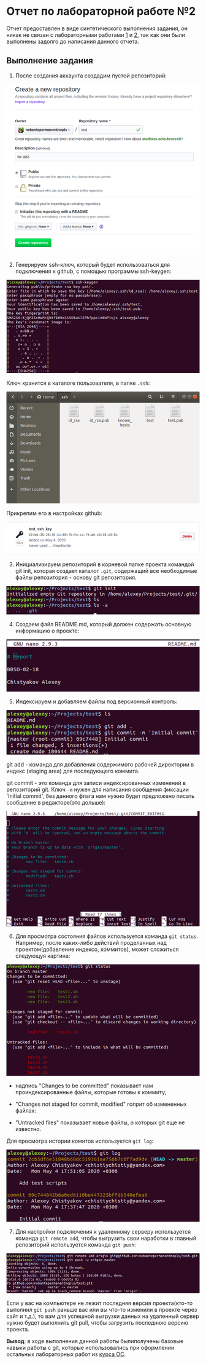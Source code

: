# Отчет по лабораторной работе №2

Отчет предоставлен в виде синтетического выполнения задания, он никак не связан с лабораторными работами [1](https://github.com/nebantepermanentnopls/OSLabReports/tree/master/lab1) и [2](https://github.com/nebantepermanentnopls/OSLabReports/tree/master/lab2), так как они были выполнены задолго до написания данного отчета.

## Выполнение задания

1) После создания аккаунта создадим пустой репозиторий:

![](https://github.com/nebantepermanentnopls/OSLabReports/blob/master/lab3/images/image1.png)

2) Генерируем ssh-ключ, который будет использоваться для подключения к github, с помощью программы ssh-keygen:

![](https://github.com/nebantepermanentnopls/OSLabReports/blob/master/lab3/images/image2.png)

Ключ хранится в каталоге пользователя, в папке ```.ssh```:

![](https://github.com/nebantepermanentnopls/OSLabReports/blob/master/lab3/images/image3.png)

Прикрепим его в настройках github:

![](https://github.com/nebantepermanentnopls/OSLabReports/blob/master/lab3/images/image10.png)

3) Инициализируем репозиторий в корневой папке проекта командой git init, которая создает каталог ```.git```, содержащий все необходимые файлы репозитория - основу git репозитория.

![](https://github.com/nebantepermanentnopls/OSLabReports/blob/master/lab3/images/image4.png)

4) Создаем файл README.md, который должен содержать основную информацию о проекте:

![](https://github.com/nebantepermanentnopls/OSLabReports/blob/master/lab3/images/image5.png)

5) Индексируем и добавляем файлы под версионный контроль:

![](https://github.com/nebantepermanentnopls/OSLabReports/blob/master/lab3/images/image6.png)

git add - команда для добавления содержимого рабочей директории в индекс (staging area) для последующего коммита.

git commit - это команда для записи индексированных изменений в репозиторий git. Ключ ```-m``` нужен для написания сообщения фиксации 'Initial commit', без данного флага нам нужно будет предложено писать сообщение в редакторе(это дольше):

![](https://github.com/nebantepermanentnopls/OSLabReports/blob/master/lab3/images/image6.1.png)

6) Для просмотра состояния файлов используется команда ```git status```. Например, после каких-либо действий проделанных над проектом(добавление индексо, коммитов), может сложиться следующуя картина:

![](https://github.com/nebantepermanentnopls/OSLabReports/blob/master/lab3/images/image7.png)

* надпись "Changes to be committed" показывает нам проиндексированные файлы, которые готовы к коммиту;

* "Changes not staged for commit, modified" гоприт об измененных файлах:

* "Untracked files" показывает новые файлы, о которых git еще не известно.

Для просмотра истории комитов используется ```git log```:

![](https://github.com/nebantepermanentnopls/OSLabReports/blob/master/lab3/images/image8.png)

7) Для настройки подключения к удаленному серверу используется команда ```git remote add```, чтобы выгрузить свои наработки в главный репозиторий используется команда ```git push```:

![](https://github.com/nebantepermanentnopls/OSLabReports/blob/master/lab3/images/image11.png)

Если у вас на компьютере не лежит последняя версия проекта(кто-то выполнил ```git push``` раньше вас или вы что-то изменили в проекте через сайт и т.д.), то вам для успешной выгрузки данных на удаленный сервер нужно будет выполнить git pull, чтобы загрузить последнюю версию проекта.

**Вывод**: в ходе выполнения данной работы былиполучены базовые навыки работы с git, которые использовались при оформлении остальных лабораторных работ из [курса ОС](https://github.com/bykvaadm/OS/tree/master/admin).





